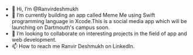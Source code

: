 - 👋 Hi, I’m @Ranvirdeshmukh
- 🌱 I’m currently building an app called Meme Me using Swift programming language in Xcode.This is a social media app which will be launching on Dartmouth's campus soon. 
- 💞️ I’m looking to collaborate on interesting projects in the field of app and web development.
- 📫 How to reach me Ranvir Deshmukh on LinkedIn.

<!---
Ranvirdeshmukh/Ranvirdeshmukh is a ✨ special ✨ repository because its `README.md` (this file) appears on your GitHub profile.
You can click the Preview link to take a look at your changes.
--->
